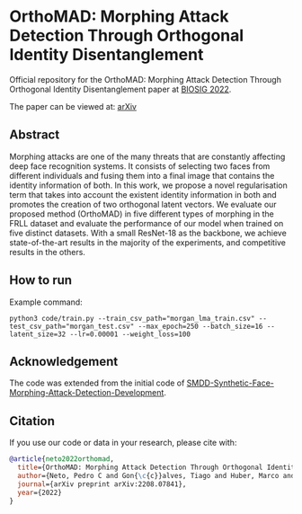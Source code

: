# OrthoMAD: Morphing Attack Detection Through Orthogonal Identity Disentanglement
Official repository for the OrthoMAD: Morphing Attack Detection Through Orthogonal Identity Disentanglement paper at [BIOSIG 2022](https://biosig.de).

The paper can be viewed at: [arXiv](https://arxiv.org/abs/2208.07841)

## Abstract
Morphing attacks are one of the many threats that are constantly affecting deep face recognition systems. It consists of selecting two faces from different individuals and fusing them into a final image that contains the identity information of both. In this work, we propose a novel regularisation term that takes into account the existent identity information in both and promotes the creation of two orthogonal latent vectors. We evaluate our proposed method (OrthoMAD) in five different types of morphing in the FRLL dataset and evaluate the performance of our model when trained on five distinct datasets. With a small ResNet-18 as the backbone, we achieve state-of-the-art results in the majority of the experiments, and competitive results in the others.

## How to run

Example command: 
```
python3 code/train.py --train_csv_path="morgan_lma_train.csv" --test_csv_path="morgan_test.csv" --max_epoch=250 --batch_size=16 --latent_size=32 --lr=0.00001 --weight_loss=100
```

## Acknowledgement
The code was extended from the initial code of [SMDD-Synthetic-Face-Morphing-Attack-Detection-Development](https://github.com/naserdamer/SMDD-Synthetic-Face-Morphing-Attack-Detection-Development-dataset). 

## Citation
If you use our code or data in your research, please cite with:

```bibtex
@article{neto2022orthomad,
  title={OrthoMAD: Morphing Attack Detection Through Orthogonal Identity Disentanglement},
  author={Neto, Pedro C and Gon{\c{c}}alves, Tiago and Huber, Marco and Damer, Naser and Sequeira, Ana F and Cardoso, Jaime S},
  journal={arXiv preprint arXiv:2208.07841},
  year={2022}
}
```
